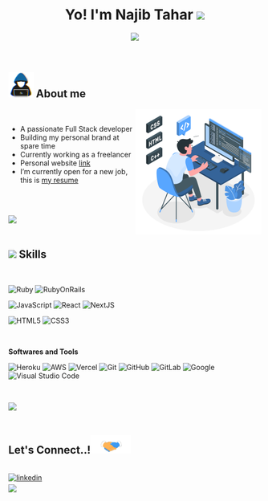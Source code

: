 <h1 align="center"><b>Yo! I'm Najib Tahar </b><img src="https://media.giphy.com/media/hvRJCLFzcasrR4ia7z/giphy.gif" width="35"></h1>

<p align="center">
  <a href="https://github.com/DenverCoder1/readme-typing-svg"><img src="https://readme-typing-svg.herokuapp.com?font=Time+New+Roman&color=cyan&size=25&center=true&vCenter=true&width=600&height=100&lines=Passionate+Full+Stack+Developer,;Master+of+Ruby+and+Javascript,;Love+to+learn+new+things,;Growing+everyday+💪"></a>
</p>

<br>

## <picture><img src = "./assets/about_me.gif" width = 50px></picture> **About me**

<picture> <img align="right" src="./assets/programming.svg" width = 250px></picture>

<br>

- A passionate Full Stack developer
- Building my personal brand at spare time
- Currently working as a freelancer
- Personal website [link](https://najib-tahar-berrabah.com)
- I’m currently open for a new job, this is [my resume](https://drive.google.com/file/d/1ftMk2ZYr7LfRz8uaRgtO56FqtepBBIcv/view?usp=sharing)

<br><br>

<img src="https://user-images.githubusercontent.com/73097560/115834477-dbab4500-a447-11eb-908a-139a6edaec5c.gif"><br><br>

## <img src="https://media2.giphy.com/media/QssGEmpkyEOhBCb7e1/giphy.gif?cid=ecf05e47a0n3gi1bfqntqmob8g9aid1oyj2wr3ds3mg700bl&rid=giphy.gif" width ="25"><b> Skills</b>

<br>

![Ruby](https://img.shields.io/badge/Ruby-B61609.svg?style=for-the-badge&logo=Ruby&logoColor=white)
![RubyOnRails](https://img.shields.io/badge/Ruby%20On%20Rails-B61609.svg?style=for-the-badge&logo=RubyOnRails&logoColor=white)

![JavaScript](https://img.shields.io/badge/JavaScript%20-%23F7DF1E.svg?style=for-the-badge&logo=javascript&logoColor=black)
![React](https://img.shields.io/badge/React.JS-5ED9FB.svg?style=for-the-badge&logo=react&logoColor=black)
![NextJS](https://img.shields.io/badge/Next.JS-000000.svg?style=for-the-badge&logo=next.js&logoColor=white)

![HTML5](https://img.shields.io/badge/HTML%20-%23E34F26.svg?style=for-the-badge&logo=html5&logoColor=white)
![CSS3](https://img.shields.io/badge/CSS%20-%231572B6.svg?style=for-the-badge&logo=css3&logoColor=white)

<br>

**Softwares and Tools**

![Heroku](https://img.shields.io/badge/Heroku-4F3A6B.svg?style=for-the-badge&logo=heroku&logoColor=white)
![AWS](https://img.shields.io/badge/Amazon%20Web%20Services-FFFFFF.svg?style=for-the-badge&logo=amazonaws&logoColor=black)
![Vercel](https://img.shields.io/badge/vercel-%23121011.svg?style=for-the-badge&logo=vercel&logoColor=white)
![Git](https://img.shields.io/badge/git-%23F05033.svg?style=for-the-badge&logo=git&logoColor=white)
![GitHub](https://img.shields.io/badge/github-%23121011.svg?style=for-the-badge&logo=github&logoColor=white)
![GitLab](https://img.shields.io/badge/gitlab-FC6D25.svg?style=for-the-badge&logo=gitlab&logoColor=white)
![Google](https://img.shields.io/badge/google-%234285F4.svg?style=for-the-badge&logo=google&logoColor=white)
![Visual Studio Code](https://img.shields.io/badge/Visual%20Studio%20Code-0078d7.svg?style=for-the-badge&logo=visual-studio-code&logoColor=white)

<br>

<img src="https://user-images.githubusercontent.com/73097560/115834477-dbab4500-a447-11eb-908a-139a6edaec5c.gif"><br><br>

## <b> Let's Connect..!</b><img src="./assets/handshake.gif" width ="80">

<br>

<a href="https://www.linkedin.com/in/najib-tahar-berrabah/" target="_blank">
<img src="https://img.shields.io/badge/linkedin:  najib%20tahar--berrabah-%2300acee.svg?color=405DE6&style=for-the-badge&logo=linkedin&logoColor=white" alt=linkedin style="margin-bottom: 5px;"/>
</a>
<br>

<a href="mailto:najibtaharberrabah@gmail.com" target="_blank">
<img src="https://img.shields.io/badge/gmail:  najibtaharberrabah-%23EA4335.svg?style=for-the-badge&logo=gmail&logoColor=white" t=mail style="margin-bottom: 5px;" />
</a>
